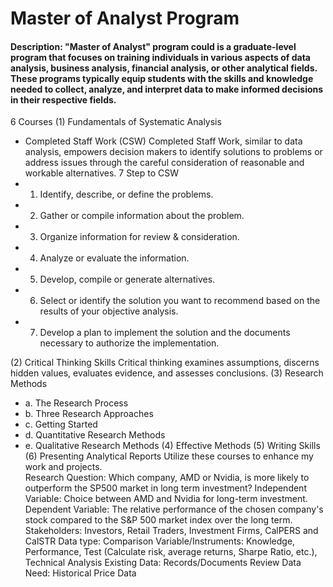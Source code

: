 # Master of Analyst Program

#### Description: "Master of Analyst" program could is a graduate-level program that focuses on training individuals in various aspects of data analysis, business analysis, financial analysis, or other analytical fields. These programs typically equip students with the skills and knowledge needed to collect, analyze, and interpret data to make informed decisions in their respective fields.
6	Courses
(1)	Fundamentals of Systematic Analysis
-	Completed Staff Work (CSW)
 Completed Staff Work, similar to data analysis, empowers decision makers to identify solutions to problems or address issues through the careful consideration of reasonable and workable alternatives.
7 Step to CSW
-	1. Identify, describe, or define the problems.
-	2. Gather or compile information about the problem.
-	3. Organize information for review & consideration.
-	4. Analyze or evaluate the information.
-	5. Develop, compile or generate alternatives.
-	6. Select or identify the solution you want to recommend based on the results of your objective analysis.
-	7. Develop a plan to implement the solution and the documents necessary to authorize the implementation.

(2)	Critical Thinking Skills
Critical thinking examines assumptions, discerns hidden values, evaluates evidence, and assesses conclusions.
(3)	Research Methods
-	a. The Research Process 
-	b. Three Research Approaches 
-	c. Getting Started 
-	d. Quantitative Research Methods 
-	e. Qualitative Research Methods
(4)	Effective Methods
(5)	Writing Skills
(6)	Presenting Analytical Reports
Utilize these courses to enhance my work and projects.  
Research Question: Which company, AMD or Nvidia, is more likely to outperform the SP500 market in
long term investment?
Independent Variable: Choice between AMD and Nvidia for long-term investment.
Dependent Variable: The relative performance of the chosen company's stock compared to the S&P 500 
market index over the long term.
Stakeholders: Investors, Retail Traders, Investment Firms, CalPERS and CalSTR
Data type: Comparison 
Variable/Instruments: Knowledge, Performance, Test (Calculate risk, average returns, Sharpe Ratio, 
etc.), Technical Analysis 
Existing Data: Records/Documents Review
Data Need: Historical Price Data


